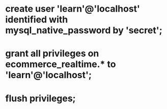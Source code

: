 <!-- DB Configs -->
# create user 'learn'@'localhost' identified with mysql_native_password by 'secret';
# grant all privileges on ecommerce_realtime.* to 'learn'@'localhost';
# flush privileges;
